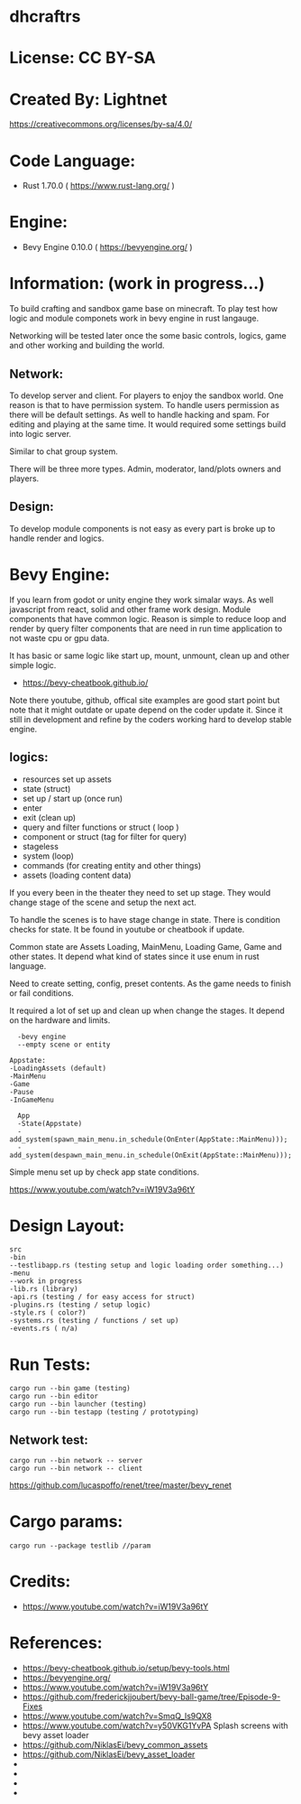 # dhcraftrs

# License: CC BY-SA

# Created By: Lightnet
https://creativecommons.org/licenses/by-sa/4.0/

# Code Language:
 * Rust 1.70.0 ( https://www.rust-lang.org/ )

# Engine:
 * Bevy Engine 0.10.0  ( https://bevyengine.org/ )

# Information: (work in progress...)
  To build crafting and sandbox game base on minecraft. To play test how logic and module componets work in bevy engine in rust langauge.

  Networking will be tested later once the some basic controls, logics, game and other working and building the world.
  
## Network:
  To develop server and client. For players to enjoy the sandbox world. One reason is that to have permission system. To handle users permission as there will be default settings. As well to handle hacking and spam. For editing and playing at the same time. It would required some settings build into logic server.

  Similar to chat group system.

  There will be three more types. Admin, moderator, land/plots owners and players.

## Design:
  To develop module components is not easy as every part is broke up to handle render and logics.

# Bevy Engine:
  If you learn from godot or unity engine they work simalar ways. As well javascript from react, solid and other frame work design. Module components that have common logic. Reason is simple to reduce loop and render by query filter components that are need in run time application to not waste cpu or gpu data.

  It has basic or same logic like start up, mount, unmount, clean up and other simple logic.

  * https://bevy-cheatbook.github.io/

  Note there youtube, github, offical site examples are good start point but note that it might outdate or upate depend on the coder update it. Since it still in development and refine by the coders working hard to develop stable engine.

## logics:
 * resources set up assets
 * state (struct)
 * set up / start up (once run)
 * enter
 * exit (clean up)
 * query and filter functions or struct ( loop )
 * component or struct (tag for filter for query)
 * stageless
 * system (loop)
 * commands (for creating entity and other things)
 * assets (loading content data)

  If you every been in the theater they need to set up stage. They would change stage of the scene and setup the next act.

  To handle the scenes is to have stage change in state. There is condition checks for state. It be found in youtube or cheatbook if update.

  Common state are Assets Loading, MainMenu, Loading Game, Game and other states. It depend what kind of states since it use enum in rust language.

  Need to create setting, config, preset contents. As the game needs to finish or fail conditions.

  It required a lot of set up and clean up when change the stages. It depend on the hardware and limits.

```
  -bevy engine
  --empty scene or entity
```

```
Appstate:
-LoadingAssets (default)
-MainMenu 
-Game
-Pause
-InGameMenu
```
```
  App
  -State(Appstate)
  -add_system(spawn_main_menu.in_schedule(OnEnter(AppState::MainMenu)));
  -add_system(despawn_main_menu.in_schedule(OnExit(AppState::MainMenu)));
```
  Simple menu set up by check app state conditions.

 https://www.youtube.com/watch?v=iW19V3a96tY


# Design Layout:
```
src
-bin
--testlibapp.rs (testing setup and logic loading order something...)
-menu
--work in progress
-lib.rs (library)
-api.rs (testing / for easy access for struct)
-plugins.rs (testing / setup logic)
-style.rs ( color?)
-systems.rs (testing / functions / set up)
-events.rs ( n/a)

```

# Run Tests:
```
cargo run --bin game (testing)
cargo run --bin editor
cargo run --bin launcher (testing)
cargo run --bin testapp (testing / prototyping)
```
## Network test:

```
cargo run --bin network -- server
cargo run --bin network -- client
```
https://github.com/lucaspoffo/renet/tree/master/bevy_renet


# Cargo params:
```
cargo run --package testlib //param
```

# Credits:
 * https://www.youtube.com/watch?v=iW19V3a96tY

# References:
 * https://bevy-cheatbook.github.io/setup/bevy-tools.html
 * https://bevyengine.org/
 * https://www.youtube.com/watch?v=iW19V3a96tY
 * https://github.com/frederickjjoubert/bevy-ball-game/tree/Episode-9-Fixes
 * https://www.youtube.com/watch?v=SmqQ_Is9QX8
 * https://www.youtube.com/watch?v=y50VKG1YvPA Splash screens with bevy asset loader
 * https://github.com/NiklasEi/bevy_common_assets
 * https://github.com/NiklasEi/bevy_asset_loader
 * 
 * 
 * 
 * 
